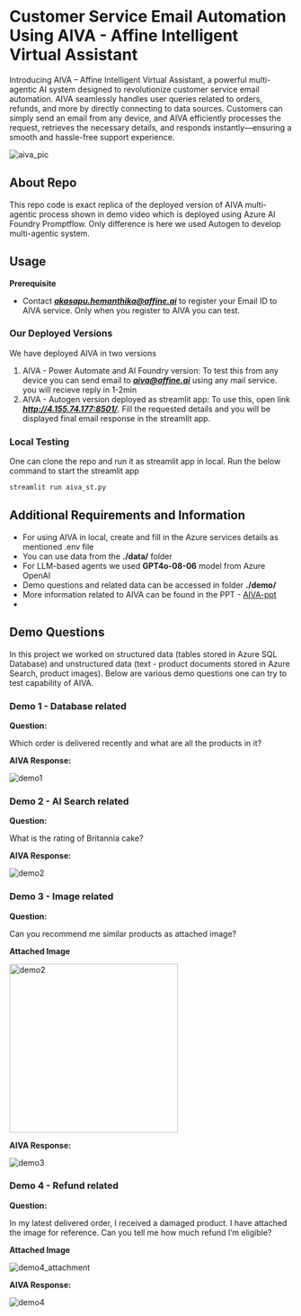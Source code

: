 # Customer Service Email Automation Using AIVA - Affine Intelligent Virtual Assistant

Introducing AIVA – Affine Intelligent Virtual Assistant, a powerful multi-agentic AI system designed to revolutionize customer service email automation. AIVA seamlessly handles user queries related to orders, refunds, and more by directly connecting to data sources. Customers can simply send an email from any device, and AIVA efficiently processes the request, retrieves the necessary details, and responds instantly—ensuring a smooth and hassle-free support experience.

![aiva_pic](documentation/media/aiva_pic.png)

## About Repo
This repo code is exact replica of the deployed version of AIVA multi-agentic process shown in demo video which is deployed using Azure AI Foundry Promptflow. Only difference is here we used Autogen to develop multi-agentic system.    

## Usage
**Prerequisite**
- Contact ***akasapu.hemanthika@affine.ai*** to register your Email ID to AIVA service. Only when you register to AIVA you can test.

### Our Deployed Versions
We have deployed AIVA in two versions
1. AIVA - Power Automate and AI Foundry version: 
To test this from any device you can send email to ***aiva@affine.ai*** using any mail service. you will recieve reply in 1-2min
2. AIVA - Autogen version deployed as streamlit app: To use this, open link ***http://4.155.74.177:8501/***. Fill the requested details and you will be displayed final email response in the streamlit app.

### Local Testing
One can clone the repo and run it as streamlit app in local. Run the below command to start the streamlit app
```python
streamlit run aiva_st.py
```

## Additional Requirements and Information
- For using AIVA in local, create and fill in the Azure services details as mentioned .env file
- You can use data from the **./data/** folder 
- For LLM-based agents we used **GPT4o-08-06** model from Azure OpenAI
- Demo questions and related data can be accessed in folder **./demo/**
- More information related to AIVA can be found in the PPT - [AIVA-ppt](documentation/AIVA-ppt.pptx)
- 

## Demo Questions
In this project we worked on structured data (tables stored in Azure SQL Database) and unstructured data (text - product documents stored in Azure Search, product images). Below are various demo questions one can try to test capability of AIVA.

### Demo 1 - Database related
**Question:** 

Which order is delivered recently and what are all the products in it?

**AIVA Response:**

![demo1](demo/media/demo1.png)

### Demo 2 - AI Search related
**Question:** 

What is the rating of Britannia cake?

**AIVA Response:**

![demo2](demo/media/demo2.png)

### Demo 3 - Image related
**Question:** 

Can you recommend me similar products as attached image?

**Attached Image**

<!-- ![demo2](demo_data/demo3_attachment.jpg) -->
<img src="demo/demo_data/demo3_attachment.jpg" alt="demo2" width="300">

**AIVA Response:**

![demo3](demo/media/demo3.png)

### Demo 4 - Refund related
**Question:** 

In my latest delivered order, I received a damaged product. I have attached the image for reference. Can you tell me how much refund I’m eligible?

**Attached Image**

![demo4_attachment](demo/demo_data/demo4_attachment.jpg)

**AIVA Response:**

![demo4](demo/media/demo4.png)

